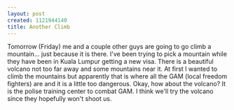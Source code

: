 ```yaml
--- 
layout: post
created: 1121944140
title: Another Climb
---
```

Tomorrow (Friday) me and a couple other guys are going to go climb a mountain... just because it is there.  I've been trying to pick a mountain while they have been in Kuala Lumpur getting a new visa.  There is a beautiful volcano not too far away and some mountains near it.  At first I wanted to climb the mountains but apparently that is where all the GAM (local freedom fighters) are and it is a little too dangerous.  Okay, how about the volcano?  It is the polise training center to combat GAM.  I think we'll try the volcano since they hopefully won't shoot us.
